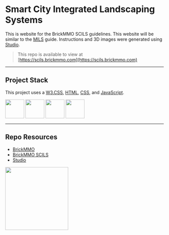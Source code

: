 # Smart City Integrated Landscaping Systems

This is website for the BrickMMO SCILS guidelines. This website will be similar to the [MILS](https://www.abellon.net/MILS/) guide. Instructions and 3D images were generated using [Studio](https://www.bricklink.com/v3/studio/download.page).

> This repo is available to view at  
> [https://scils.brickmmo.com](https://scils.brickmmo.com)

---

## Project Stack

This project uses a [W3.CSS](https://www.w3schools.com/), [HTML](https://developer.mozilla.org/en-US/docs/Web/HTML), [CSS](https://developer.mozilla.org/en-US/docs/Web/CSS), and [JavaScript](https://developer.mozilla.org/en-US/docs/Web/JavaScript).

<img src="https://console.codeadam.ca/api/image/w3css" width="60"> <img src="https://console.codeadam.ca/api/image/html" width="60"> <img src="https://console.codeadam.ca/api/image/css" width="60"> <img src="https://console.codeadam.ca/api/image/javascript" width="60">

---

## Repo Resources

* [BrickMMO](https://www.brickmmo.com/)
* [BrickMMO SCILS](https://scils.brickmmo.com/)
* [Studio](https://www.bricklink.com/v3/studio/download.page)

<a href="https://brickmmo.com">
<img src="https://cdn.brickmmo.com/images@1.0.0/brickmmo-logo-coloured-horizontal.png" width="200">
</a>
